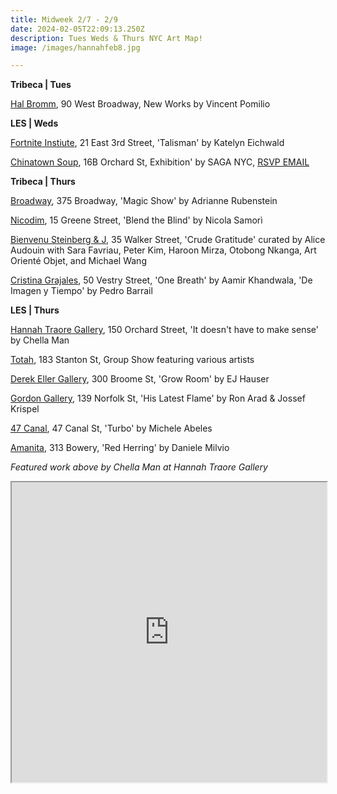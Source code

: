 ```yaml
---
title: Midweek 2/7 - 2/9
date: 2024-02-05T22:09:13.250Z
description: Tues Weds & Thurs NYC Art Map!
image: /images/hannahfeb8.jpg

---
```

**T﻿ribeca | Tues**

[Hal Bromm](https://www.halbromm.com/), 90 West Broadway, New Works by Vincent Pomilio

**L﻿ES | Weds**

[Fortnite Instiute](https://fortnight.institute/exhibitions/82-katelyn-eichwald-talisman/), 21 East 3rd Street, 'Talisman' by Katelyn Eichwald

[Chinatown Soup](http://www.instagram.com/chinatownsoup), 16B Orchard St,   Exhibition' by SAGA NYC, [RSVP EMAIL](saganyc@andsuch.nyc)

**T﻿ribeca | Thurs**

[Broadway](https://broadwaygallery.nyc/exhibitions/44-adrianne-rubenstein-magic-show/), 375 Broadway, 'Magic Show' by Adrianne Rubenstein

[Nicodim](https://www.nicodimgallery.com/exhibitions/nicola-samori-blend-the-blind), 15 Greene Street, 'Blend the Blind' by Nicola Samorì

[Bienvenu Steinberg & J](http://www.bsandj.com/exhibitions/crude-gratitude), 35 Walker Street, 'Crude Gratitude' curated by Alice Audouin with Sara Favriau, Peter Kim, Haroon Mirza, Otobong Nkanga, Art Orienté Objet, and Michael Wang

[Cristina Grajales](https://cristinagrajales.com/), 50 Vestry Street, 'One Breath' by Aamir Khandwala, 'De Imagen y Tiempo' by Pedro Barrail

**L﻿ES | Thurs**

[Hannah Traore Gallery](https://hannahtraoregallery.com/), 150 Orchard Street, 'It doesn't have to make sense' by Chella Man

[Totah](https://www.davidtotah.com/upcoming), 183 Stanton St, Group Show featuring various artists

[Derek Eller Gallery](https://www.derekeller.com/exhibitions/ej-hauser3), 300 Broome St, 'Grow Room' by EJ Hauser

[Gordon Gallery](https://www.gordongallery.co.il/exhibition/his-latest-flame-ron-arad-jossef-krispel), 139 Norfolk St, 'His Latest Flame' by Ron Arad & Jossef Krispel

[47 Canal](https://47canal.us/exhibitions/turbo), 47 Canal St, 'Turbo' by Michele Abeles

[Amanita](https://spazioamanita.com/exhibitions/40-red-herring-daniele-milvio/press_release_text/), 313 Bowery, 'Red Herring' by Daniele Milvio

*F﻿eatured work above by Chella Man at Hannah Traore Gallery*

<iframe src="https://www.google.com/maps/d/u/1/embed?mid=1oKi3-OprBWXg9RZcpVJN5WV_9OBdOOQ&ehbc=2E312F" width="100%" height="480"></iframe>